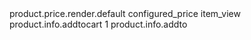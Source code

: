 <?xml version="1.0"?>
<!--
/**
 * Copyright © Magento, Inc. All rights reserved.
 * See COPYING.txt for license details.
 */product-page-media

-->
<page xmlns:xsi="http://www.w3.org/2001/XMLSchema-instance" xsi:noNamespaceSchemaLocation="urn:magento:framework:View/Layout/etc/page_configuration.xsd">
    <body>
        <attribute name="class" value="page-product-bundle"/>
        <referenceBlock name="product.info">
            <block class="Magento\Catalog\Block\Product\View" name="bundle.summary" as="form_bottom" template="Magento_Bundle::catalog/product/view/summary.phtml">
                <block class="Magento\Catalog\Pricing\Render" name="product.price.render.bundle.customization">
                    <arguments>
                        <argument name="price_render" xsi:type="string">product.price.render.default</argument>
                        <argument name="price_type_code" xsi:type="string">configured_price</argument>
                        <argument name="zone" xsi:type="string">item_view</argument>
                    </arguments>
                </block>
                <block class="Magento\Catalog\Block\Product\View" name="product.info.addtocart.bundle" as="addtocart" template="Magento_Catalog::product/view/addtocart.phtml">
                    <block class="Magento\Catalog\Block\ShortcutButtons\InCatalog" name="addtocart.shortcut.buttons"/>
                </block>
                <block class="Magento\Catalog\Block\Product\View" name="product.info.addto.bundle" as="addto" template="Magento_Catalog::product/view/addto.phtml"/>
            </block>
        </referenceBlock>
        <referenceBlock name="product-page-media" after="-">
            <block class="Magento\Catalog\Block\Product\View" name="bundle.product.view.options.notice" template="Magento_Bundle::catalog/product/view/options/notice.phtml"/>
            <block class="Magento\Bundle\Block\Catalog\Product\View\Type\Bundle" name="product.info.bundle.options" as="type_bundle_options" template="Magento_Bundle::catalog/product/view/type/bundle/options.phtml" before="-">
                <container name="product.info.bundle.options.top" as="product_info_bundle_options_top">
                    <block class="Magento\Catalog\Block\Product\View" name="bundle.back.button" as="backButton" before="-" template="Magento_Bundle::catalog/product/view/backbutton.phtml"/>
                </container>
                <block class="Magento\Bundle\Block\Catalog\Product\View\Type\Bundle\Option\Select" name="product.info.bundle.options.select" as="select"/>
                <block class="Magento\Bundle\Block\Catalog\Product\View\Type\Bundle\Option\Multi" name="product.info.bundle.options.multi" as="multi"/>
                <block class="Magento\Bundle\Block\Catalog\Product\View\Type\Bundle\Option\Radio" name="product.info.bundle.options.radio" as="radio"/>
                <block class="Magento\Bundle\Block\Catalog\Product\View\Type\Bundle\Option\Checkbox" name="product.info.bundle.options.checkbox" as="checkbox"/>
            </block>
        </referenceBlock>
        <referenceBlock name="product.info.form.options">
            <container name="bundle.product.options.wrapper" htmlTag="div" htmlClass="bundle-options-wrapper"/>
        </referenceBlock> 
        <move element="product.info.options.wrapper" destination="bundle.product.options.wrapper" before="-" />
        <move element="product.info.options.wrapper.bottom" destination="bundle.product.options.wrapper" after="product.info.options.wrapper" />
        <move element="product.price.tier" destination="product.info.options.wrapper.bottom" before="-" />
        <referenceBlock name="product.info.options.wrapper.bottom">
            <block class="Magento\CatalogInventory\Block\Qtyincrements" name="product.info.qtyincrements" before="-" template="Magento_CatalogInventory::qtyincrements.phtml"/>
            <action method="unsetChild">
                <argument name="block" xsi:type="string">product.info.addtocart</argument>
            </action>
            <action method="setHideRequiredNotice">
                <argument name="flag" xsi:type="string">1</argument>
            </action>
            <action method="unsetChild">
                <argument name="block" xsi:type="string">product.info.addto</argument>
            </action>
        </referenceBlock>
        <referenceContainer name="content">
            <container name="bundle.options.container" htmlTag="div" htmlClass="bundle-options-container" after="product.info.media"/>
        </referenceContainer>
        <referenceContainer name="product.info.type">
            <block class="Magento\Bundle\Block\Catalog\Product\View\Type\Bundle" name="product.info.bundle" as="product_type_data" template="Magento_Bundle::catalog/product/view/type/bundle.phtml"/>
            <container name="product.info.bundle.extra" after="product.info.bundle" as="product_type_data_extra" label="Product Extra Info"/>
        </referenceContainer>
        <referenceContainer name="product.info.main">
            <block class="Magento\Catalog\Block\Product\View" name="customize.button" as="customize_button" template="Magento_Bundle::catalog/product/view/customize.phtml" after="product.info.price" />
        </referenceContainer>
       <!-- <move element="product.info" destination="bundle.options.container" before="-"/> -->
    </body>
</page>
